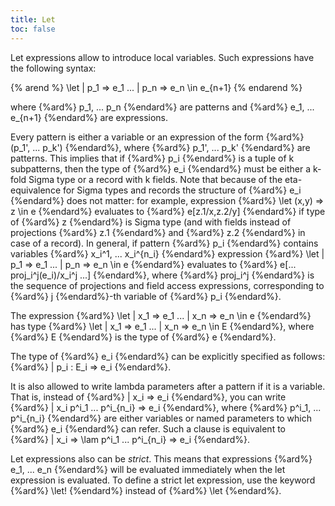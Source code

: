 ```yaml
---
title: Let
toc: false
---
```


Let expressions allow to introduce local variables.
Such expressions have the following syntax:

{% arend %}
\let | p_1 => e_1
     ...
     | p_n => e_n
\in e_{n+1}
{% endarend %}

where {%ard%} p_1, ... p_n {%endard%} are patterns and {%ard%} e_1, ... e_{n+1} {%endard%} are expressions.

Every pattern is either a variable or an expression of the form {%ard%} (p_1', ... p_k') {%endard%},
where {%ard%} p_1', ... p_k' {%endard%} are patterns. This implies that if {%ard%} p_i {%endard%} is a tuple of k subpatterns,
then the type of {%ard%} e_i {%endard%} must be either a k-fold Sigma type or a record with k fields.
Note that because of the eta-equivalence for Sigma types and records the structure of
{%ard%} e_i {%endard%} does not matter: for example, expression {%ard%} \let (x,y) => z \in e {%endard%} evaluates to
{%ard%} e[z.1/x,z.2/y] {%endard%} if type of {%ard%} z {%endard%} is Sigma type (and with fields instead of projections
{%ard%} z.1 {%endard%} and {%ard%} z.2 {%endard%} in case of a record). In general, if pattern {%ard%} p_i {%endard%} contains
variables {%ard%} x_i^1, ... x_i^{n_i} {%endard%} expression 
{%ard%} \let | p_1 => e_1 ... | p_n => e_n \in e {%endard%} evaluates to {%ard%} e[... proj_i^j(e_i)/x_i^j ...] {%endard%},
where {%ard%} proj_i^j {%endard%} is the sequence of projections and field access expressions, corresponding to {%ard%} j {%endard%}-th variable of {%ard%} p_i {%endard%}. 

The expression {%ard%} \let | x_1 => e_1 ... | x_n => e_n \in e {%endard%} has type 
{%ard%} \let | x_1 => e_1 ... | x_n => e_n \in E {%endard%}, where {%ard%} E {%endard%} is the type of {%ard%} e {%endard%}.

The type of {%ard%} e_i {%endard%} can be explicitly specified as follows: {%ard%} | p_i : E_i => e_i {%endard%}.

It is also allowed to write lambda parameters after a pattern if it is a variable.
That is, instead of {%ard%} | x_i => e_i {%endard%}, you can write {%ard%} | x_i p^i_1 ... p^i_{n_i} => e_i {%endard%},
where {%ard%} p^i_1, ... p^i_{n_i} {%endard%} are either variables or named parameters to which {%ard%} e_i {%endard%} can refer.
Such a clause is equivalent to {%ard%} | x_i => \lam p^i_1 ... p^i_{n_i} => e_i {%endard%}.

Let expressions also can be _strict_.
This means that expressions {%ard%} e_1, ... e_n {%endard%} will be evaluated immediately when the let expression is evaluated.
To define a strict let expression, use the keyword {%ard%} \let! {%endard%} instead of {%ard%} \let {%endard%}.
